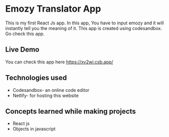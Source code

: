 # Emozy Translator App
This is my first React Js app. In this app, You have to input emozy and it will instantly tell you the meaning of it. This app is created using codesandbox. Go check this app.

## Live Demo 
You can check this app here https://xv2wi.csb.app/

## Technologies used 
<ul>
  <li>Codesandbox- an online code editor</li>
  <li>Netlify- for hosting this website</li>
</ul>

## Concepts learned while making projects 
<ul>
  <li>React js</li>
  <li>Objects in javascript</li>
</ul>
